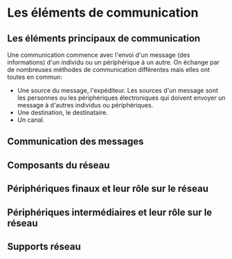 <!-- TITLE: Communications sur un réseau -->
<!-- SUBTITLE: Notions de base et vocabulaire -->

# Les éléments de communication
## Les éléments principaux de communication
Une communication commence avec l'envoi d'un message (des informations) d'un individu ou un périphérique à un autre.
On échange par de nombreuses méthodes de communication différentes mais elles ont toutes en commun:
- Une source du message, l'expéditeur.
  Les sources d'un message sont les personnes ou les périphériques électroniques qui doivent envoyer un message à d'autres individus ou périphériques.
- Une destination, le destinataire.
- Un canal.
## Communication des messages


## Composants du réseau


## Périphériques finaux et leur rôle sur le réseau


## Périphériques intermédiaires et leur rôle sur le réseau


## Supports réseau

